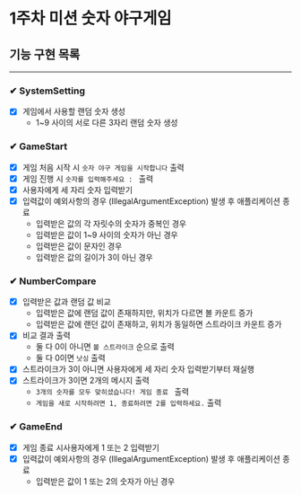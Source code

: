# 1주차 미션 숫자 야구게임

## 기능 구현 목록

---

### ✔ SystemSetting

- [x] 게임에서 사용할 랜덤 숫자 생성
    - 1~9 사이의 서로 다른 3자리 랜덤 숫자 생성

### ✔ GameStart

- [X] 게임 처음 시작 시 `숫자 야구 게임을 시작합니다` 출력
- [X] 게임 진행 시 `숫자를 입력해주세요 : ` 출력
- [x] 사용자에게 세 자리 숫자 입력받기
- [x] 입력값이 예외사항의 경우 (IllegalArgumentException) 발생 후 애플리케이션 종료
    - 입력받은 값의 각 자릿수의 숫자가 중복인 경우
    - 입력받은 값이 1~9 사이의 숫자가 아닌 경우
    - 입력받은 값이 문자인 경우
    - 입력받은 값의 길이가 3이 아닌 경우

### ✔ NumberCompare

- [x] 입력받은 값과 랜덤 값 비교
    - 입력받은 값에 랜덤 값이 존재하지만, 위치가 다르면 볼 카운트 증가
    - 입력받은 값에 랜던 값이 존재하고, 위치가 동일하면 스트라이크 카운트 증가
- [x] 비교 결과 출력
    - 둘 다 0이 아니면 `볼 스트라이크` 순으로 출력
    - 둘 다 0이면 `낫싱` 출력
- [x] 스트라이크가 3이 아니면 사용자에게 세 자리 숫자 입력받기부터 재실행
- [x] 스트라이크가 3이면 2개의 메시지 출력
    - `3개의 숫자를 모두 맞히셨습니다! 게임 종료 ` 출력
    - `게임을 새로 시작하려면 1, 종료하려면 2를 입력하세요.` 출력

### ✔ GameEnd

- [x] 게임 종료 시사용자에게 1 또는 2 입력받기
- [x] 입력값이 예외사항의 경우 (IllegalArgumentException) 발생 후 애플리케이션 종료
    - 입력받은 값이 1 또는 2의 숫자가 아닌 경우